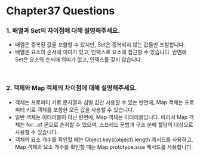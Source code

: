 # Chapter37 Questions

### 1. 배열과 Set의 차이점에 대해 설명해주세요.

- 배열은 중복된 값을 포함할 수 있지만, Set은 중복되지 않는 값들만 포함합니다.
- 배열은 요소의 순서에 의미가 있고, 인덱스로 요소에 접근할 수 있습니다. 반면에 Set은 요소의 순서에 의미가 없고, 인덱스를 갖지 않습니다.

<br>

### 2. 객체와 Map 객체의 차이점에 대해 설명해주세요.

- 객체는 프로퍼티 키로 문자열과 심벌 값만 사용할 수 있는 반면에, Map 객체는 프로퍼티 키로 객체를 포함한 모든 값을 사용할 수 있습니다.
- 일반 객체는 이터러블이 아닌 반면에, Map 객체는 이터러블입니다. 따라서 Map 객체는 for...of 문으로 순회할 수 있으며, 스프레드 문법과 구조 분해 할당의 대상으로 사용할 수 있습니다.
- 객체의 요소 개수를 확인할 때는 Object.keys(object).length 메서드를 사용하고, Map 객체의 요소 개수를 확인할 때는 Map.prototype.size 메서드를 사용합니다.
